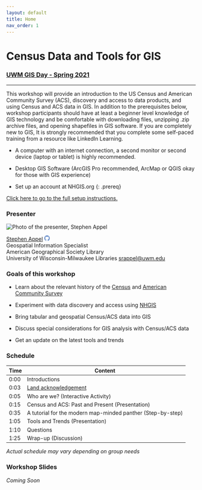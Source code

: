 ```yaml
---
layout: default
title: Home
nav_order: 1
---
```

# Census Data and Tools for GIS
### [UWM GIS Day - Spring 2021](https://uwm.edu/gis-council/gisday/gisday-program/)  
  
____

This workshop will provide an introduction to the US Census and American Community Survey (ACS), discovery and access to data products, and using Census and ACS data in GIS. In addition to the prerequisites below, workshop participants should have at least a beginner level knowledge of GIS technology and be comfortable with downloading files, unzipping .zip archive files, and opening shapefiles in GIS software. If you are completely new to GIS, It is strongly recommended that you complete some self-paced training from a resource like LinkedIn Learning.

- A computer with an internet connection, a second monitor or second device (laptop or tablet) is highly recommended.

- Desktop GIS Software (ArcGIS Pro recommended, ArcMap or QGIS okay for those with GIS experience)

- Set up an account at NHGIS.org
{: .prereq}

[Click here to go to the full setup instructions.](content/setup)

### Presenter

<img src='https://uwm.edu/libraries/wp-content/uploads/sites/59/2018/12/appel.jpg' width='250' alt='Photo of the presenter, Stephen Appel'>

[Stephen Appel](https://srappel.github.io) <a href='https://github.com/srappel' target='_blank'><img src='content/img/GitHub-Mark-custom.svg' style='width:15px; padding:0; border:none !important;'></a>    
Geospatial Information Specialist  
American Geographical Society Library <br>
University of Wisconsin-Milwaukee Libraries 
[srappel@uwm.edu](mailto:srappel@uwm.edu)  


### Goals of this workshop

- Learn about the relevant history of the [Census](https://en.wikipedia.org/wiki/United_States_Census) and [American Community Survey](https://en.wikipedia.org/wiki/American_Community_Survey)

- Experiment with data discovery and access using [NHGIS](https://www.nhgis.org)

- Bring tabular and geospatial Census/ACS data into GIS

- Discuss special considerations for GIS analysis with Census/ACS data

- Get an update on the latest tools and trends

### Schedule

| Time | Content
| --- | ---
| 0:00 | Introductions
| 0:03 | [Land acknowledgement](content/land-acknowledgement)
| 0:05 | Who are we? (Interactive Activity)
| 0:15 | Census and ACS: Past and Present (Presentation)
| 0:35 | A tutorial for the modern map-minded panther (Step-by-step)
| 1:05 | Tools and Trends (Presentation)
| 1:10 | Questions
| 1:25 | Wrap-up (Discussion)


_Actual schedule may vary depending on group needs_  


### Workshop Slides

*Coming Soon*

